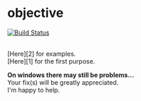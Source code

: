 objective
=========

[![Build Status](https://travis-ci.org/nomilous/objective.svg)](https://travis-ci.org/nomilous/objective)

<br />
[Here][2] for examples. <br />
[Here][1] for the first purpose. <br />

<b>On windows there may still be problems...</b><br />
Your fix(s) will be greatly appreciated. <br />
I'm happy to help.



[1]:https://github.com/nomilous/objective_dev
[2]:https://github.com/nomilous/objective_examples
